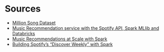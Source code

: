 # Sources

- [Million Song Dataset](https://labrosa.ee.columbia.edu/millionsong/)
- [Music Recommendation service with the Spotify API, Spark MLlib and Databricks](https://medium.com/@polomarcus/music-recommendation-service-with-the-spotify-api-spark-mllib-and-databricks-7cde9b16d35d)
- [Music Recommendations at Scale with Spark](https://databricks.com/session/music-recommendations-at-scale-with-spark)
- [Building Spotify’s “Discover Weekly” with Spark](https://towardsdatascience.com/building-spotifys-discover-weekly-with-spark-4370d5d0df2f)
